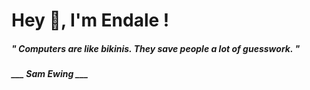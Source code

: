 <h1 title="head"> Hey 👋, I'm Endale !</h1>

**<h5><i>" Computers are like bikinis. They save people a lot of guesswork. "</i></h5>**

*<b>___ Sam Ewing ___</b>*
